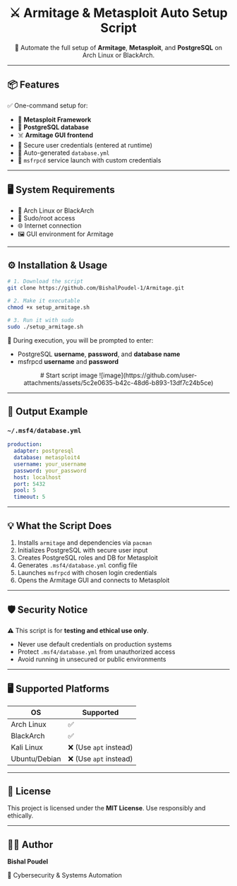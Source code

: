 <h1 align="center">⚔️ Armitage & Metasploit Auto Setup Script</h1>



<p align="center">
  🚀 Automate the full setup of <strong>Armitage</strong>, <strong>Metasploit</strong>, and <strong>PostgreSQL</strong> on Arch Linux or BlackArch.
</p>

---

## 📦 Features

✅ One-command setup for:
- 🧰 **Metasploit Framework**
- 💾 **PostgreSQL database**
- ☠️ **Armitage GUI frontend**
- 🔐 Secure user credentials (entered at runtime)
- 📂 Auto-generated `database.yml`
- 🔌 `msfrpcd` service launch with custom credentials

---

## 🖥️ System Requirements

- 🐧 Arch Linux or BlackArch
- 🔐 Sudo/root access
- 🌐 Internet connection
- 🖼️ GUI environment for Armitage

---

## ⚙️ Installation & Usage

```bash
# 1. Download the script
git clone https://github.com/BishalPoudel-1/Armitage.git

# 2. Make it executable
chmod +x setup_armitage.sh

# 3. Run it with sudo
sudo ./setup_armitage.sh
````

📝 During execution, you will be prompted to enter:

* PostgreSQL **username**, **password**, and **database name**
* msfrpcd **username** and **password**

<p align="center">
# Start script image
![image](https://github.com/user-attachments/assets/5c2e0635-b42c-48d6-b893-13df7c24b5ce)
</p>

---

## 📁 Output Example

### `~/.msf4/database.yml`

```yaml
production:
  adapter: postgresql
  database: metasploit4
  username: your_username
  password: your_password
  host: localhost
  port: 5432
  pool: 5
  timeout: 5
```

---

## 💡 What the Script Does

1. Installs `armitage` and dependencies via `pacman`
2. Initializes PostgreSQL with secure user input
3. Creates PostgreSQL roles and DB for Metasploit
4. Generates `.msf4/database.yml` config file
5. Launches `msfrpcd` with chosen login credentials
6. Opens the Armitage GUI and connects to Metasploit

---

## 🛡️ Security Notice

⚠️ This script is for **testing and ethical use only**.

* Never use default credentials on production systems
* Protect `.msf4/database.yml` from unauthorized access
* Avoid running in unsecured or public environments

---

## 🖥️ Supported Platforms

| OS            | Supported             |
| ------------- | --------------------- |
| Arch Linux    | ✅                     |
| BlackArch     | ✅                     |
| Kali Linux    | ❌ (Use `apt` instead) |
| Ubuntu/Debian | ❌ (Use `apt` instead) |

---

## 📜 License

This project is licensed under the **MIT License**. Use responsibly and ethically.

---

## 👨‍💻 Author

**Bishal Poudel**

💼 Cybersecurity & Systems Automation


